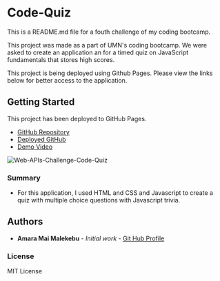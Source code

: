 # Code-Quiz

This is a README.md file for a fouth challenge of my coding bootcamp.

This project was made as a part of UMN's coding bootcamp. We were asked to create an application an for a timed quiz on JavaScript fundamentals that stores high scores.

This project is being deployed using Github Pages. Please view the links below for better access to the application. 


## Getting Started

This project has been deployed to GitHub Pages. 

* [GitHub Repository](https://github.com/AmaraMai/Web-APIs-Challenge-4)
* [Deployed GitHub](https://amaramai.github.io/Web-APIs-Challenge-4/index.html)
* [Demo Video](https://drive.google.com/file/d/1olkaooGrgmCmIm6_Vh13qbB0xIIew4SB/view)

![Web-APIs-Challenge-Code-Quiz](https://user-images.githubusercontent.com/88555003/137438874-92165097-0be4-4227-a485-5a901b89a7bb.gif)


### Summary
* For this application, I used HTML and CSS and Javascript to create a quiz with multiple choice questions with Javascript trivia.

## Authors

* **Amara Mai Malekebu** - *Initial work* - [Git Hub Profile](https://github.com/AmaraMai)


### License

MIT License









